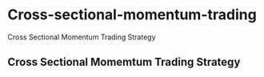 # Cross-sectional-momentum-trading
Cross Sectional Momentum Trading Strategy

## Cross Sectional Momemtum Trading Strategy

